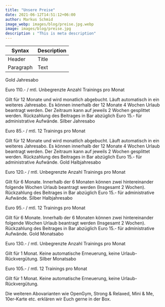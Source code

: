 ```yaml
---
title: "Unsere Preise"
date: 2021-06-12T14:51:12+06:00
author: Markus Schmid
image_webp: images/blog/preise.jpg.webp
image: images/blog/preise.jpg
description : "This is meta description"
---
```


| Syntax      | Description |
| ----------- | ----------- |
| Header      | Title       |
| Paragraph   | Text        |

Gold Jahresabo
	

Euro 110.- / mtl.
Unbegrenzte Anzahl
Trainings pro Monat

Gilt für 12 Monate und wird monatlich abgebucht. Läuft automatisch in ein weiteres Jahresabo. Es können innerhalb der 12 Monate
4 Wochen Urlaub beantragt werden. Der Zeitraum kann auf jeweils 2 Wochen gesplittet werden. Rückzahlung des Beitrages in Bar abzüglich Euro 15.- für administrative Aufwände.
Silber Jahresabo
	

Euro 85.- / mtl.
12 Trainings pro Monat

Gilt für 12 Monate und wird monatlich abgebucht. Läuft automatisch in ein weiteres Jahresabo. Es können innerhalb der 12 Monate
4 Wochen Urlaub beantragt werden. Der Zeitraum kann auf jeweils 2 Wochen gesplittet werden. Rückzahlung des Beitrages in Bar abzüglich Euro 15.- für administrative Aufwände.
Gold Halbjahresabo
	

Euro 120.- / mtl.
Unbegrenzte Anzahl
Trainings pro Monat

Gilt für 6 Monate. Innerhalb der 6 Monaten können zwei hintereinander folgende Wochen Urlaub beantragt werden (Insgesamt 2 Wochen). Rückzahlung des Beitrages in Bar abzüglich Euro 15.- für administrative Aufwände.
Silber Halbjahresabo
	

Euro 95.- / mtl.
12 Trainings pro Monat

Gilt für 6 Monate. Innerhalb der 6 Monaten können zwei hintereinander folgende Wochen Urlaub beantragt werden (Insgesamt 2 Wochen). Rückzahlung des Beitrages in Bar abzüglich Euro 15.- für administrative Aufwände.
Gold Monatsabo
	

Euro 130.- / mtl.
Unbegrenzte Anzahl
Trainings pro Monat

Gilt für 1 Monat. Keine automatische Erneuerung, keine Urlaub-Rückvergütung.
Silber Monatsabo
	

Euro 105.- / mtl.
12 Trainings pro Monat

Gilt für 1 Monat. Keine automatische Erneuerung, keine Urlaub-Rückvergütung.

Die weiteren Abovarianten wie OpenGym, Strong & Relaxed, Mini & Me, 10er-Karte etc. erklären wir Euch gerne in der Box.